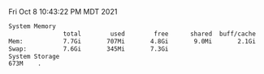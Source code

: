 Fri Oct  8 10:43:22 PM MDT 2021
```bash
System Memory
               total        used        free      shared  buff/cache   available
Mem:           7.7Gi       707Mi       4.8Gi       9.0Mi       2.1Gi       6.7Gi
Swap:          7.6Gi       345Mi       7.3Gi
System Storage
673M	.
```
